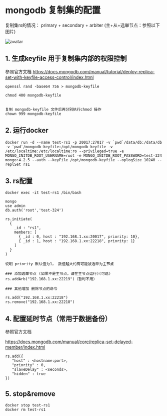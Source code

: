 # mongodb 复制集的配置


复制集rs的情况： primary + secondary + arbiter  (主+从+选举节点：参照以下图片)

![avatar](https://docs.mongodb.com/manual/_images/replica-set-primary-with-secondary-and-arbiter.bakedsvg.svg)



## 1. 生成keyfile 用于复制集内部的权限控制

参照官方文档  https://docs.mongodb.com/manual/tutorial/deploy-replica-set-with-keyfile-access-control/index.html
```
openssl rand -base64 756 > mongodb-keyfile

chmod 400 mongodb-keyfile


复制 mongodb-keyfile 文件后再分别执行chmod 操作
chown 999 mongodb-keyfile
```

## 2. 运行docker
```
docker run -d --name test-rs1 -p 20017:27017 -v `pwd`/data/db:/data/db -v `pwd`/mongodb-keyfile:/opt/mongodb-keyfile -v /etc/localtime:/etc/localtime:ro --privileged=true -e MONGO_INITDB_ROOT_USERNAME=root -e MONGO_INITDB_ROOT_PASSWORD=test-324 mongo:4.2.5 --auth --keyFile /opt/mongodb-keyfile --oplogSize 10240 --replSet rs1

```
## 3. rs配置
```
docker exec -it test-rs1 /bin/bash

mongo
use admin
db.auth('root','test-324')

rs.initiate(
  {
    _id : "rs1",
    members: [
      { _id : 0, host : "192.168.1.xx:20017", priority: 10},
      { _id : 1, host : "192.168.1.xx:22218", priority: 1}
    ]
  }
)

说明 priority 默认值为1， 数值越大约有可能被选举为主节点

### 添加选举节点 (如果不是主节点，请在主节点运行)(可选)
rs.addArb("192.168.1.xx:22219")（暂时不用）

### 其他增加 删除节点的命令

rs.add("192.168.1.xx:22218")
rs.remove("192.168.1.xx:22218")
```

## 4. 配置延时节点（常用于数据备份）

参照官方文档

https://docs.mongodb.com/manual/core/replica-set-delayed-member/index.html

```
rs.add({
   "host" : <hostname:port>,
   "priority" : 0,
   "slaveDelay" : <seconds>,
   "hidden" : true
})

```

## 5. stop&remove
```
docker stop test-rs1
docker rm test-rs1
```
